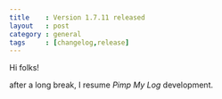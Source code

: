 ```yaml
---
title    : Version 1.7.11 released
layout   : post
category : general
tags     : [changelog,release]
---
```


Hi folks!

after a long break, I resume *Pimp My Log* development.

<!--more-->

<div class="pmlversion pmlchangelog" data-version="1.7.11"></div>

